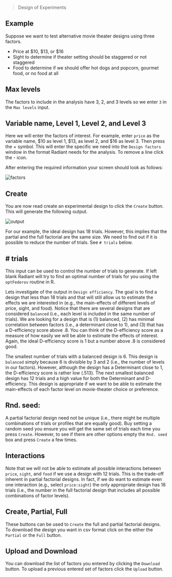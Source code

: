 > Design of Experiments

## Example

Suppose we want to test alternative movie theater designs using three factors.

* Price at \$10, \$13, or $16
* Sight to determine if theater setting should be staggered or not staggered
* Food to determine if we should offer hot dogs and popcorn, gourmet food, or no food at all


## Max levels

The factors to include in the analysis have 3, 2, and 3 levels so we enter `3` in the `Max levels` input.

## Variable name, Level 1, Level 2, and Level 3

Here we will enter the factors of interest. For example, enter `price` as the variable name, \$10 as level 1, \$13, as level 2, and \$16 as level 3. Then press the + symbol. This will enter the specific we need into the `Design factors` window in the format Radiant needs for the analysis. To remove a line click the - icon.

After entering the required information your screen should look as follows:

![factors](figures_analytics/doe_factors.png)

## Create

You are now read create an experimental design to click the `Create` button. This will generate the following output.

![output](figures_analytics/doe_output.png)

For our example, the ideal design has 18 trials. However, this implies that the partial and the full factorial are the same size. We need to find out if it is possible to reduce the number of trials. See `# trials` below.

## # trials

This input can be used to control the number of trials to generate. If left blank Radiant will try to find an optimal number of trials for you using the `optFederov` routine in R.

Lets investigate of the output in `Design efficiency`. The goal is to find a design that less than 18 trials and that will still allow us to estimate the effects we are interested in (e.g., the main-effects of different levels of price, sight, and food). Notice that there are several designs that are considered `balanced` (i.e., each level is included in the same number of trials). We are looking for a design that is (1) balanced, (2) has minimal correlation between factors (i.e., a determinant close to 1), and (3) that has a D-efficiency score above .8. You can think of the D-efficiency score as a measure of how easily we will be able to estimate the effects of interest. Again, the ideal D-efficiency score is 1 but a number above .8 is considered good.

The smallest number of trials with a balanced design is 6. This design is `balanced` simply because 6 is divisible by 3 and 2 (i.e., the number of levels in our factors). However, although the design has a Determinant close to 1, the D-efficiency score is rather low (.513). The next smallest balanced design has 12 trials and a high value for both the Determinant and D-efficiency. This design is appropriate if we want to be able to estimate the main-effects of each factor level on movie-theater choice or preference.

## Rnd. seed:

A partial factorial design need not be unique (i.e., there might be multiple combinations of trials or profiles that are equally good). Buy setting a random seed you ensure you will get the same set of trials each time you press `Create`. However, to see if there are other options empty the `Rnd. seed` box and press `Create` a few times.

## Interactions

Note that we will not be able to estimate all possible interactions between `price`, `sight`, and `food` if we use a design with 12 trials. This is the trade-off inherent in partial factorial designs. In fact, if we do want to estimate even one interaction (e.g., select `price:sight`) the only appropriate design has 18 trials (i.e., the number in the full factorial design that includes all possible combinations of factor levels).

## Create, Partial, Full

These buttons can be used to `Create` the full and partial factorial designs. To download the design you want in csv format click on the either the `Partial` or the `Full` button.

## Upload and Download

You can download the list of factors you entered by clicking the `Download` button. To upload a previous entered set of factors click the `Upload` button.










